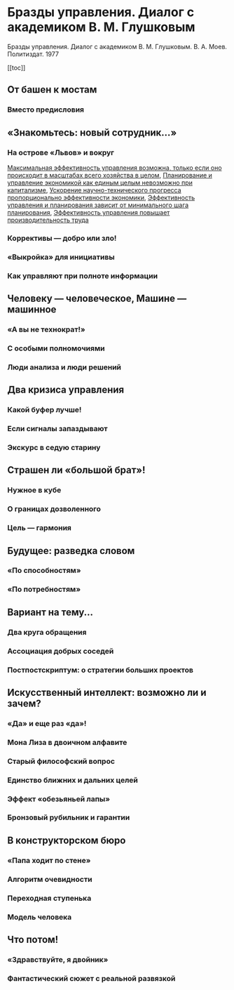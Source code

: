 # Бразды управления. Диалог с академиком В. М. Глушковым

Бразды управления. Диалог с академиком В. М. Глушковым. В. А. Моев. Политиздат. 1977

[[toc]]

## От башен к мостам

### Вместо предисловия

## «Знакомьтесь: новый сотрудник...»

### На острове «Львов» и вокруг

[Максимальная эффективность управления возможна, только если оно происходит в масштабах всего хозяйства в целом](20230129161611.md), [Планирование и управление экономикой как единым целым невозможно при капитализме](20230129162815.md), [Ускорение научно-технического прогресса пропорционально эффективности экономики](20230129163327.md), [Эффективность управления и планирования зависит от минимального шага планирования](20230129160949.md), [Эффективность управления повышает производительность труда](20230129154445.md)

### Коррективы — добро или зло!

### «Выкройка» для инициативы

### Как управляют при полноте информации

## Человеку — человеческое, Машине — машинное

### «А вы не технократ!»

### С особыми полномочиями

### Люди анализа и люди решений

## Два кризиса управления

### Какой буфер лучше!

### Если сигналы запаздывают

### Экскурс в седую старину

## Страшен ли «большой брат»!

### Нужное в кубе

### О границах дозволенного

### Цель — гармония

## Будущее: разведка словом

### «По способностям»

### «По потребностям»

## Вариант на тему...

### Два круга обращения

### Ассоциация добрых соседей

### Постпостскриптум: о стратегии больших проектов

## Искусственный интеллект: возможно ли и зачем?

### «Да» и еще раз «да»!

### Мона Лиза в двоичном алфавите

### Старый философский вопрос

### Единство ближних и дальних целей

### Эффект «обезьяньей лапы»

### Бронзовый рубильник и гарантии

## В конструкторском бюро

### «Папа ходит по стене»

### Алгоритм очевидности

### Переходная ступенька

### Модель человека

## Что потом!

### «Здравствуйте, я двойник»

### Фантастический сюжет с реальной развязкой
